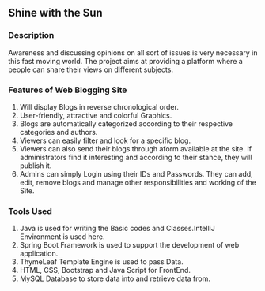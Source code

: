 <h2>Shine with the Sun</h2>
<h3>Description</h3>
Awareness and discussing opinions on all sort of issues is very necessary in this fast moving world. The project aims at providing a platform where a people can share their views on different subjects.
<h3>Features of Web Blogging Site</h3>
<ol>
 <li>Will display Blogs in reverse chronological order.</li>
 <li>User-friendly, attractive and colorful Graphics.</li>
 <li>Blogs are automatically categorized according to their respective categories and authors.</li>
 <li>Viewers can easily filter and look for a specific blog.</li>
 <li>Viewers can also send their blogs through aform available at the site. If administrators find it interesting and according to their stance, they will publish it.</li>
 <li>Admins can simply Login using their IDs and Passwords. They can add, edit, remove blogs and manage other responsibilities and working of the Site.</li>
</ol>

<h3>Tools Used</h3>
<ol>
 <li>Java is used for writing the Basic codes and Classes.IntelliJ Environment is used here.</li>
 <li>Spring Boot Framework is used to support the development of web application.</li>
 <li>ThymeLeaf Template Engine is used to pass Data.</li>
 <li>HTML, CSS, Bootstrap and Java Script for FrontEnd.</li>
 <li>MySQL Database to store data into and retrieve data from.</li>
</ol>
